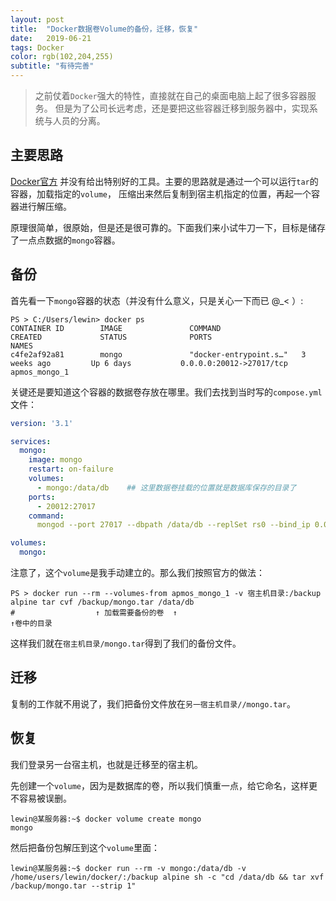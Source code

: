 ```yaml
---
layout: post
title:  "Docker数据卷Volume的备份，迁移，恢复"
date:   2019-06-21
tags: Docker 
color: rgb(102,204,255)
subtitle: "有待完善"
---
```


> 之前仗着`Docker`强大的特性，直接就在自己的桌面电脑上起了很多容器服务。
但是为了公司长远考虑，还是要把这些容器迁移到服务器中，实现系统与人员的分离。

## 主要思路

[Docker官方](https://docs.docker.com/storage/volumes/#backup-restore-or-migrate-data-volumes)
并没有给出特别好的工具。主要的思路就是通过一个可以运行`tar`的容器，加载指定的`volume`，
压缩出来然后复制到宿主机指定的位置，再起一个容器进行解压缩。

原理很简单，很原始，但是还是很可靠的。下面我们来小试牛刀一下，目标是储存了一点点数据的`mongo`容器。

## 备份

首先看一下`mongo`容器的状态（并没有什么意义，只是关心一下而已 @_< ）:

```shell
PS > C:/Users/lewin> docker ps
CONTAINER ID        IMAGE               COMMAND                  CREATED             STATUS              PORTS                      NAMES
c4fe2af92a81        mongo               "docker-entrypoint.s…"   3 weeks ago         Up 6 days           0.0.0.0:20012->27017/tcp   apmos_mongo_1
```

关键还是要知道这个容器的数据卷存放在哪里。我们去找到当时写的`compose.yml`文件：

```yaml
version: '3.1'

services:
  mongo:
    image: mongo
    restart: on-failure
    volumes:
      - mongo:/data/db    ## 这里数据卷挂载的位置就是数据库保存的目录了
    ports:
      - 20012:27017
    command:
      mongod --port 27017 --dbpath /data/db --replSet rs0 --bind_ip 0.0.0.0

volumes:
  mongo:
```

注意了，这个`volume`是我手动建立的。那么我们按照官方的做法：

```shell
PS > docker run --rm --volumes-from apmos_mongo_1 -v 宿主机目录:/backup alpine tar cvf /backup/mongo.tar /data/db
#                  ↑ 加载需要备份的卷  ↑                                                               ↑卷中的目录

```

这样我们就在`宿主机目录/mongo.tar`得到了我们的备份文件。

## 迁移

复制的工作就不用说了，我们把备份文件放在`另一宿主机目录//mongo.tar`。

## 恢复

我们登录另一台宿主机，也就是迁移至的宿主机。

先创建一个`volume`，因为是数据库的卷，所以我们慎重一点，给它命名，这样更不容易被误删。

```shell
lewin@某服务器:~$ docker volume create mongo
mongo

```

然后把备份包解压到这个`volume`里面：

```shell
lewin@某服务器:~$ docker run --rm -v mongo:/data/db -v /home/users/lewin/docker/:/backup alpine sh -c "cd /data/db && tar xvf /backup/mongo.tar --strip 1"

```
